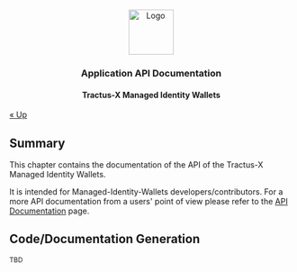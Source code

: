 <a name="readme-top"></a>

<!-- Caption -->

<br />
<div align="center">
  <a href="https://eclipse-tractusx.github.io/img/logo_tractus-x.svg">
    <img src="https://eclipse-tractusx.github.io/img/logo_tractus-x.svg" alt="Logo" width="80" height="80">
  </a>

<h3 align="center">Application API Documentation</h3>
<h4 align="center">Tractus-X Managed Identity Wallets</h4>

</div>

[« Up](../../README.md)

## Summary

This chapter contains the documentation of the API of the Tractus-X Managed Identity Wallets.

It is intended for Managed-Identity-Wallets developers/contributors. For a more API documentation from a users' point of
view please refer to the [API Documentation](../../../documentation/api/README.md) page.

## Code/Documentation Generation

<sub>TBD</sub>